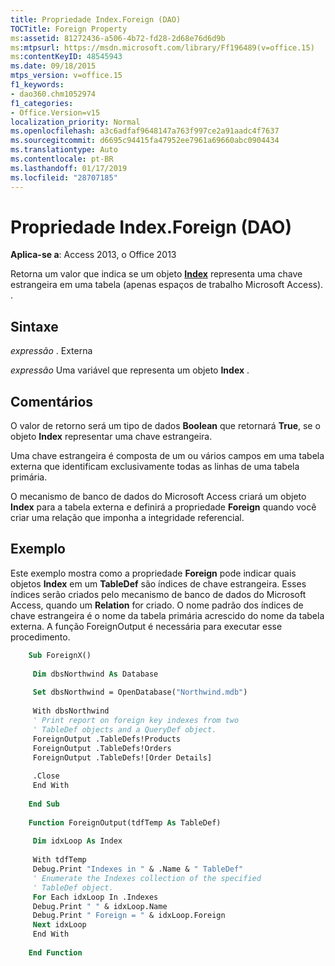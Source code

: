 ```yaml
---
title: Propriedade Index.Foreign (DAO)
TOCTitle: Foreign Property
ms:assetid: 81272436-a506-4b72-fd28-2d68e76d6d9b
ms:mtpsurl: https://msdn.microsoft.com/library/Ff196489(v=office.15)
ms:contentKeyID: 48545943
ms.date: 09/18/2015
mtps_version: v=office.15
f1_keywords:
- dao360.chm1052974
f1_categories:
- Office.Version=v15
localization_priority: Normal
ms.openlocfilehash: a3c6adfaf9648147a763f997ce2a91aadc4f7637
ms.sourcegitcommit: d6695c94415fa47952ee7961a69660abc0904434
ms.translationtype: Auto
ms.contentlocale: pt-BR
ms.lasthandoff: 01/17/2019
ms.locfileid: "28707185"
---
```

# <a name="indexforeign-property-dao"></a>Propriedade Index.Foreign (DAO)

**Aplica-se a**: Access 2013, o Office 2013

Retorna um valor que indica se um objeto **[Index](index-object-dao.md)** representa uma chave estrangeira em uma tabela (apenas espaços de trabalho Microsoft Access). .

## <a name="syntax"></a>Sintaxe

*expressão* . Externa

*expressão* Uma variável que representa um objeto **Index** .

## <a name="remarks"></a>Comentários

O valor de retorno será um tipo de dados **Boolean** que retornará **True**, se o objeto **Index** representar uma chave estrangeira.

Uma chave estrangeira é composta de um ou vários campos em uma tabela externa que identificam exclusivamente todas as linhas de uma tabela primária.

O mecanismo de banco de dados do Microsoft Access criará um objeto **Index** para a tabela externa e definirá a propriedade **Foreign** quando você criar uma relação que imponha a integridade referencial.

## <a name="example"></a>Exemplo

Este exemplo mostra como a propriedade **Foreign** pode indicar quais objetos **Index** em um **TableDef** são índices de chave estrangeira. Esses índices serão criados pelo mecanismo de banco de dados do Microsoft Access, quando um **Relation** for criado. O nome padrão dos índices de chave estrangeira é o nome da tabela primária acrescido do nome da tabela externa. A função ForeignOutput é necessária para executar esse procedimento.

```vb
    Sub ForeignX() 
     
     Dim dbsNorthwind As Database 
     
     Set dbsNorthwind = OpenDatabase("Northwind.mdb") 
     
     With dbsNorthwind 
     ' Print report on foreign key indexes from two 
     ' TableDef objects and a QueryDef object. 
     ForeignOutput .TableDefs!Products 
     ForeignOutput .TableDefs!Orders 
     ForeignOutput .TableDefs![Order Details] 
     
     .Close 
     End With 
     
    End Sub 
     
    Function ForeignOutput(tdfTemp As TableDef) 
     
     Dim idxLoop As Index 
     
     With tdfTemp 
     Debug.Print "Indexes in " & .Name & " TableDef" 
     ' Enumerate the Indexes collection of the specified 
     ' TableDef object. 
     For Each idxLoop In .Indexes 
     Debug.Print " " & idxLoop.Name 
     Debug.Print " Foreign = " & idxLoop.Foreign 
     Next idxLoop 
     End With 
     
    End Function
```
